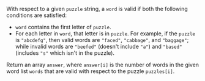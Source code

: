 With respect to a given `puzzle` string, a `word` is valid if both the following conditions are satisfied:

- `word` contains the first letter of `puzzle`.
- For each letter in `word`, that letter is in `puzzle`. For example, if the `puzzle` is `"abcdefg"`, then valid words are `"faced"`, `"cabbage"`, and `"baggage"`; while invalid words are `"beefed"` (doesn't include `"a"`) and `"based"` (includes `"s"` which isn't in the puzzle).

Return an array `answer`, where `answer[i]` is the number of words in the given word list `words` that are valid with respect to the puzzle `puzzles[i]`.